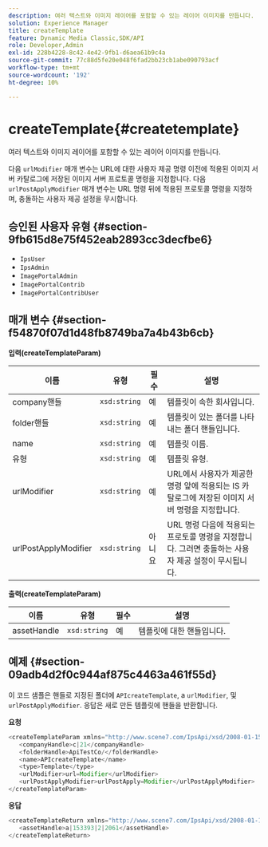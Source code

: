 ```yaml
---
description: 여러 텍스트와 이미지 레이어를 포함할 수 있는 레이어 이미지를 만듭니다.
solution: Experience Manager
title: createTemplate
feature: Dynamic Media Classic,SDK/API
role: Developer,Admin
exl-id: 228b4228-8c42-4e42-9fb1-d6aea61b9c4a
source-git-commit: 77c88d5fe20e048f6fad2bb23cb1abe090793acf
workflow-type: tm+mt
source-wordcount: '192'
ht-degree: 10%

---
```


# createTemplate{#createtemplate}

여러 텍스트와 이미지 레이어를 포함할 수 있는 레이어 이미지를 만듭니다.

다음 `urlModifier` 매개 변수는 URL에 대한 사용자 제공 명령 이전에 적용된 이미지 서버 카탈로그에 저장된 이미지 서버 프로토콜 명령을 지정합니다. 다음 `urlPostApplyModifier` 매개 변수는 URL 명령 뒤에 적용된 프로토콜 명령을 지정하며, 충돌하는 사용자 제공 설정을 무시합니다.

## 승인된 사용자 유형 {#section-9fb615d8e75f452eab2893cc3decfbe6}

* `IpsUser`
* `IpsAdmin`
* `ImagePortalAdmin`
* `ImagePortalContrib`
* `ImagePortalContribUser`

## 매개 변수 {#section-f54870f07d1d48fb8749ba7a4b43b6cb}

**입력(createTemplateParam)**

| 이름 | 유형 | 필수 | 설명 |
|---|---|---|---|
| company핸들 | `xsd:string` | 예 | 템플릿이 속한 회사입니다. |
| folder핸들 | `xsd:string` | 예 | 템플릿이 있는 폴더를 나타내는 폴더 핸들입니다. |
| name | `xsd:string` | 예 | 템플릿 이름. |
| 유형 | `xsd:string` | 예 | 템플릿 유형. |
| urlModifier | `xsd:string` | 예 | URL에서 사용자가 제공한 명령 앞에 적용되는 IS 카탈로그에 저장된 이미지 서버 명령을 지정합니다. |
| urlPostApplyModifier | `xsd:string` | 아니요 | URL 명령 다음에 적용되는 프로토콜 명령을 지정합니다. 그러면 충돌하는 사용자 제공 설정이 무시됩니다. |

**출력(createTemplateParam)**

| 이름 | 유형 | 필수 | 설명 |
|---|---|---|---|
| assetHandle | `xsd:string` | 예 | 템플릿에 대한 핸들입니다. |

## 예제 {#section-09adb4d2f0c944af875c4463a461f55d}

이 코드 샘플은 핸들로 지정된 폴더에 `APIcreateTemplate`, a `urlModifier`, 및 `urlPostApplyModifier`. 응답은 새로 만든 템플릿에 핸들을 반환합니다.

**요청**

```java
<createTemplateParam xmlns="http://www.scene7.com/IpsApi/xsd/2008-01-15">
   <companyHandle>c|21</companyHandle>
   <folderHandle>ApiTestCo/</folderHandle>
   <name>APIcreateTemplate</name>
   <type>Template</type>
   <urlModifier>url=Modifier</urlModifier>
   <urlPostApplyModifier>urlPostApply=Modifier</urlPostApplyModifier>
</createTemplateParam>
```

**응답**

```java
<createTemplateReturn xmlns="http://www.scene7.com/IpsApi/xsd/2008-01-15">
   <assetHandle>a|153393|2|2061</assetHandle>
</createTemplateReturn>
```

